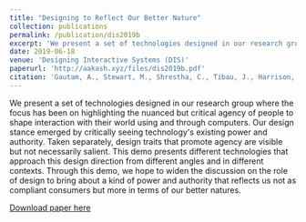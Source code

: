 ```yaml
---
title: "Designing to Reflect Our Better Nature"
collection: publications
permalink: /publication/dis2019b
excerpt: 'We present a set of technologies designed in our research group where the focus has been on highlighting the nuanced but critical agency of people to shape interaction with their world using and through computers.'
date: 2019-06-18
venue: 'Designing Interactive Systems (DIS)'
paperurl: 'http://aakash.xyz/files/dis2019b.pdf'
citation: 'Gautam, A., Stewart, M., Shrestha, C., Tibau, J., Harrison, S., & Tatar, D. (2019). Designing to Reflect Our Better Nature. In <i>Companion Publication of the 2019 on Designing Interactive Systems Conference 2019 Companion</i> (pp. 21-24).'
---
```

We present a set of technologies designed in our research group where the focus has been on highlighting the nuanced but critical agency of people to shape interaction with their world using and through computers. Our design stance emerged by critically seeing technology's existing power and authority. Taken separately, design traits that promote agency are visible but not necessarily salient. This demo presents different technologies that approach this design direction from different angles and in different contexts. Through this demo, we hope to widen the discussion on the role of design to bring about a kind of power and authority that reflects us not as compliant consumers but more in terms of our better natures.

[Download paper here](http://aakash.xyz/files/dis2019b.pdf)

